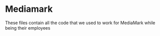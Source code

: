# Mediamark
These files contain all the code that we used to work for MediaMark while being their employees

